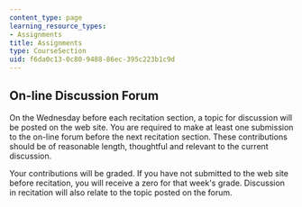 ```yaml
---
content_type: page
learning_resource_types:
- Assignments
title: Assignments
type: CourseSection
uid: f6da0c13-0c80-9488-86ec-395c223b1c9d
---
```


On-line Discussion Forum
------------------------

On the Wednesday before each recitation section, a topic for discussion will be posted on the web site. You are required to make at least one submission to the on-line forum before the next recitation section. These contributions should be of reasonable length, thoughtful and relevant to the current discussion.

Your contributions will be graded. If you have not submitted to the web site before recitation, you will receive a zero for that week's grade. Discussion in recitation will also relate to the topic posted on the forum.